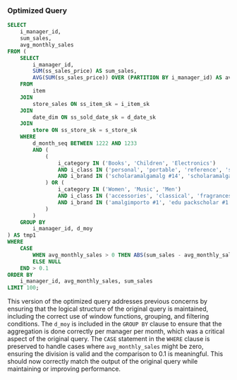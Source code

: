 ### Optimized Query

```sql
SELECT 
    i_manager_id,
    sum_sales,
    avg_monthly_sales
FROM (
    SELECT 
        i_manager_id,
        SUM(ss_sales_price) AS sum_sales,
        AVG(SUM(ss_sales_price)) OVER (PARTITION BY i_manager_id) AS avg_monthly_sales
    FROM 
        item
    JOIN 
        store_sales ON ss_item_sk = i_item_sk
    JOIN 
        date_dim ON ss_sold_date_sk = d_date_sk
    JOIN 
        store ON ss_store_sk = s_store_sk
    WHERE 
        d_month_seq BETWEEN 1222 AND 1233
        AND (
            (
                i_category IN ('Books', 'Children', 'Electronics')
                AND i_class IN ('personal', 'portable', 'reference', 'self-help')
                AND i_brand IN ('scholaramalgamalg #14', 'scholaramalgamalg #7', 'exportiunivamalg #9', 'scholaramalgamalg #9')
            ) OR (
                i_category IN ('Women', 'Music', 'Men')
                AND i_class IN ('accessories', 'classical', 'fragrances', 'pants')
                AND i_brand IN ('amalgimporto #1', 'edu packscholar #1', 'exportiimporto #1', 'importoamalg #1')
            )
        )
    GROUP BY 
        i_manager_id, d_moy
) AS tmp1
WHERE 
    CASE 
        WHEN avg_monthly_sales > 0 THEN ABS(sum_sales - avg_monthly_sales) / avg_monthly_sales 
        ELSE NULL 
    END > 0.1
ORDER BY 
    i_manager_id, avg_monthly_sales, sum_sales
LIMIT 100;
```

This version of the optimized query addresses previous concerns by ensuring that the logical structure of the original query is maintained, including the correct use of window functions, grouping, and filtering conditions. The `d_moy` is included in the `GROUP BY` clause to ensure that the aggregation is done correctly per manager per month, which was a critical aspect of the original query. The `CASE` statement in the `WHERE` clause is preserved to handle cases where `avg_monthly_sales` might be zero, ensuring the division is valid and the comparison to 0.1 is meaningful. This should now correctly match the output of the original query while maintaining or improving performance.